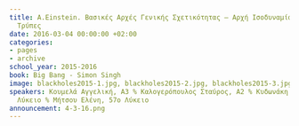 ```yaml
---
title: A.Einstein. Bασικές Αρχές Γενικής Σχετικότητας – Αρχή Ισοδυναμίας - Μαύρες
  Τρύπες
date: 2016-03-04 00:00:00 +02:00
categories:
- pages
- archive
school_year: 2015-2016
book: Big Bang - Simon Singh
image: blackholes2015-1.jpg, blackholes2015-2.jpg, blackholes2015-3.jpg
speakers: Κουμελά Αγγελική, Α3 % Καλογερόπουλος Σταύρος, Α2 % Κυδωνάκη Ελένη, 57ο
  Λύκειο % Μήτσου Ελένη, 57ο Λύκειο
announcement: 4-3-16.png
---
```


